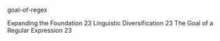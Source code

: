 goal-of-regex

Expanding the Foundation 23
Linguistic Diversification  23
The Goal of a Regular Expression  23